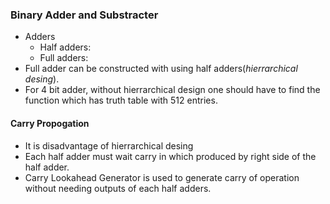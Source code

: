 ### Binary Adder and Substracter
- Adders
    * Half adders: 
    * Full adders: 
- Full adder can be constructed with using half adders(*hierrarchical desing*). 
- For 4 bit adder,  without hierrarchical  design one should have to find the function which has truth table with 512 entries.

#### Carry Propogation
- It is disadvantage of hierrarchical desing 
- Each half adder must wait carry in which produced by right side of the half adder. 
- Carry Lookahead Generator is used to generate carry of operation without needing outputs of each half adders.
